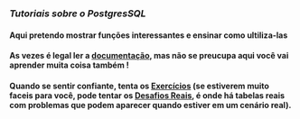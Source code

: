 
###  *Tutoriais sobre o PostgresSQL*
#### Aqui pretendo mostrar funções interessantes e ensinar como ultiliza-las
#### As vezes é legal ler a [documentação](http://pgdocptbr.sourceforge.net/pg80), mas não se preucupa aqui você vai aprender muita coisa também !
#### Quando se sentir confiante, tenta os [Exercícios](/Exercicios/) (se estiverem muito faceis para você, pode tentar os [Desafios Reais](/DesafiosReais/), é onde há tabelas reais com problemas que podem aparecer quando estiver em um cenário real).


